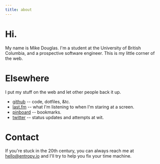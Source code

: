 ```yaml
---
title: about
---
```

# Hi.

My name is Mike Douglas. I'm a student at the University of British
Columbia, and a prospective software engineer. This is my little corner
of the web.

# Elsewhere

I put my stuff on the web and let other people back it up.

* [github] -- code, dotfiles, &tc.
* [last.fm] -- what I'm listening to when I'm staring at a screen.
* [pinboard] -- bookmarks.
* [twitter] -- status updates and attempts at wit.

# Contact

If you're stuck in the 20th century, you can always reach me at
[hello@entropy.io](mail:hello@entropy.io) and I'll try to help you fix
your time machine.

[github]: http://github.com/mikedouglas
[last.fm]: http://last.fm/mikedouglas
[pinboard]: http://pinboard.in/u:mikedouglas
[twitter]: http://twitter.com/mikedouglas
